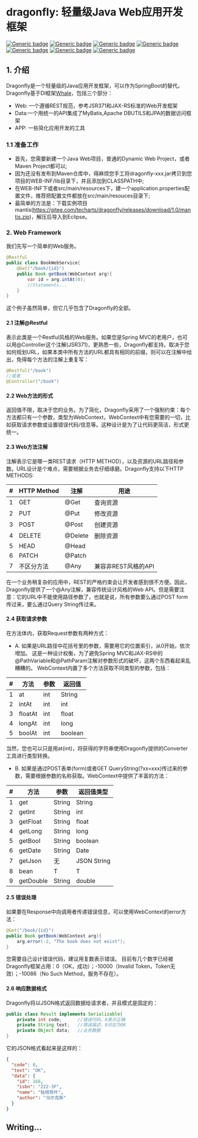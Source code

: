 # dragonfly: 轻量级Java Web应用开发框架

[![Generic badge](https://img.shields.io/badge/Active-00EE00.svg)](https://shields.io/)
[![Generic badge](https://img.shields.io/badge/JAVA_11+-8A2BE2.svg)](https://shields.io/)
[![Generic badge](https://img.shields.io/badge/Restful-FFFF00.svg)](https://shields.io/)
[![Generic badge](https://img.shields.io/badge/MVC-009ACD.svg)](https://shields.io/)
[![Generic badge](https://img.shields.io/badge/GraphQL-0000CD.svg)](https://shields.io/)
[![Generic badge](https://img.shields.io/badge/Lightweight-00008B.svg)](https://shields.io/)
[![Generic badge](https://img.shields.io/badge/ORM-009ACD.svg)](https://shields.io/)

## 1. 介绍
Dragonfly是一个轻量级的Java应用开发框架，可以作为SpringBoot的替代。Dragonfly基于DI框架[Whale](https://gitee.com/techarts/whale)，包括三个部分：
- Web: 一个遵循REST规范，参考JSR371和JAX-RS标准的Web开发框架
- Data:一个用统一的API集成了MyBatis,Apache DBUTILS和JPA的数据访问框架
- APP: 一些简化应用开发的工具

### 1.1 准备工作
- 首先，您需要新建一个Java Web项目，普通的Dynamic Web Project，或者Maven Project都可以;
- 因为还没有发布到Maven仓库中，得麻烦您手工将dragonfly-xxx.jar拷贝到您项目的WEB-INF/lib目录下，并且添加到CLASSPATH中;
- 在WEB-INF下或者src/main/resources下，建一个application.properties配置文件，推荐把配置文件都放在src/main/resouces目录下;
- 最简单的方法是：下载实例项目mantis(https://gitee.com/techarts/dragonfly/releases/download/1.0/mantis.zip)，解压后导入到Eclipse。

### 2. Web Framework
我们先写一个简单的Web服务。

```java
@Restful
public class BookWebService{
    @Get("/book/{id}")
    public Book getBook(WebContext arg){
        var id = arg.intAt(0);
        //Statements...
    }
}
```
这个例子虽然简单，但它几乎包含了Dragonfly的全部。

#### 2.1 注解@Restful
表示此类是一个Restful风格的Web服务。如果您是Spring MVC的老用户，也可以用@Controller这个注解(JSR371)，更熟悉一些，Dragonfly都支持。取决于您如何规划URL，如果本类中所有方法的URL都具有相同的前缀，则可以在注解中给出，免得每个方法的注解上重复写：
```java
@Restful("/book")
//或者
@Controller("/book")
```
#### 2.2 Web方法的形式
返回值不限，取决于您的业务。为了简化，Dragonfly采用了一个强制约束：每个方法都只有一个参数，类型为WebContext，WebContext中有您需要的一切，比如获取请求参数或设置错误代码/信息等。这种设计是为了让代码更简洁，形式更统一。

#### 2.3 Web方法注解
注解表示它是哪一类REST请求（HTTP METHOD），以及资源的URL路径和参数。URL设计是个难点，需要根据业务去仔细琢磨。Dragonfly支持以下HTTP METHODS:


| # | HTTP Method | 注解      | 用途            |
|---|-------------|---------|---------------|
| 1 | GET         | @Get    | 查询资源          |
| 2 | PUT         | @Put    | 修改资源          |
| 3 | POST        | @Post   | 创建资源          |
| 4 | DELETE      | @Delete | 删除资源          |
| 5 | HEAD        | @Head   |               |
| 6 | PATCH       | @Patch  |               |
| 7 | 不区分方法   | @Any    | 兼容非REST风格的API |


在一个业务稍复杂的应用中，REST的严格约束会让开发者感到很不方便。因此，Dragonfly提供了一个@Any注解，兼容传统设计风格的Web API。但是需要注意：它的URL中不能使用路径参数了，也就是说，所有参数要么通过POST form传过来，要么通过Query String传过来。

#### 2.4 获取请求参数
在方法体内，获取Request参数有两种方式：
- A. 如果是URL路径中花括号里的参数，需要用它的位置索引，从0开始，依次增加。
这是一种设计权衡，为了避免Spring MVC和JAX-RS中的@PathVariable和@PathParam注解对参数形式的破坏，这两个东西看起来乱糟糟的。
WebContext内置了多个方法获取不同类型的参数，包括：

| # | 方法       | 参数  | 返回值     |
|---|----------|-----|---------|
| 1 | at      | int | String  |
| 2 | intAt   | int | int     |
| 3 | floatAt | int | float   |
| 4 | longAt  | int | long    |
| 5 | boolAt  | int | boolean |

当然，您也可以只是用at(int)，将获得的字符串使用Dragonfly提供的Converter工具进行类型转换。

- B. 如果是通过POST表单(form)或者GET QueryString(?xx=xxx)传过来的参数，需要根据参数的名称获取。WebContext中提供了丰富的方法：

| # | 方法        | 参数     | 返回值类型       |
|---|-----------|--------|-------------|
| 1 | get       | String | String      |
| 2 | getInt    | String | int         |
| 3 | getFloat  | String | float       |
| 4 | getLong   | String | long        |
| 5 | getBool   | String | boolean     |
| 6 | getDate   | String | Date        |
| 7 | getJson   | 无      | JSON String |
| 8 | bean      | T      | T           |
| 9 | getDouble | String | double      |


#### 2.5 错误处理
如果要在Response中向调用者传递错误信息，可以使用WebContext的error方法：

```java
@Get("/book/{id}")
public Book getBook(WebContext arg){
    arg.error(-2, "The book does not exist");
}
```
您需要自己设计错误代码，建议用复数表示错误。
目前有几个数字已经被Dragonfly框架占用：0（OK，成功）；-10000（Invalid Token，Token无效）；-10086（No Such Method，服务不存在）。

#### 2.6 响应数据格式
Dragonfly将以JSON格式返回数据给请求者，并且模式是固定的：
```java
public class Result implements Serializable{
    private int code;      //错误代码，0表示正确
    private String text;   //错误描述，0对应为OK
    private Object data;   //业务数据
}
```

它的JSON格式看起来是这样的：
```json
{
  "code": 0,
  "text": "OK",
  "data": {
    "id": 166,
    "isbn": "222-3F",
    "name": "枯枝败叶",
    "author": "马尔克斯"
  }
}
```

## Writing...